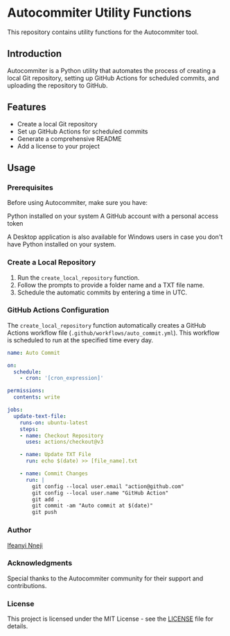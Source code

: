 # Autocommiter Utility Functions

This repository contains utility functions for the Autocommiter tool.

## Introduction

Autocommiter is a Python utility that automates the process of creating a local Git repository, setting up GitHub Actions for scheduled commits, and uploading the repository to GitHub.

## Features

- Create a local Git repository
- Set up GitHub Actions for scheduled commits
- Generate a comprehensive README
- Add a license to your project

## Usage

### Prerequisites
Before using Autocommiter, make sure you have:

Python installed on your system
A GitHub account with a personal access token

A Desktop application is also available for Windows users in case you don't have Python installed on your system.
### Create a Local Repository

1. Run the `create_local_repository` function.
2. Follow the prompts to provide a folder name and a TXT file name.
3. Schedule the automatic commits by entering a time in UTC.

### GitHub Actions Configuration

The `create_local_repository` function automatically creates a GitHub Actions workflow file (`.github/workflows/auto_commit.yml`). This workflow is scheduled to run at the specified time every day.

```yaml
name: Auto Commit

on:
  schedule:
    - cron: '[cron_expression]'

permissions:
  contents: write

jobs:
  update-text-file:
    runs-on: ubuntu-latest
    steps:
    - name: Checkout Repository
      uses: actions/checkout@v3

    - name: Update TXT File
      run: echo $(date) >> [file_name].txt

    - name: Commit Changes
      run: |
        git config --local user.email "action@github.com"
        git config --local user.name "GitHub Action"
        git add .
        git commit -am "Auto commit at $(date)"
        git push
```

### Author
[Ifeanyi Nneji](https://github.com/Nneji123)

### Acknowledgments
Special thanks to the Autocommiter community for their support and contributions.

### License
This project is licensed under the MIT License - see the [LICENSE](LICENSE) file for details.
